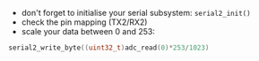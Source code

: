 - don't forget to initialise your serial subsystem: ```serial2_init()```
- check the pin mapping (TX2/RX2)
- scale your data between 0 and 253:
```c
serial2_write_byte((uint32_t)adc_read(0)*253/1023)
```
